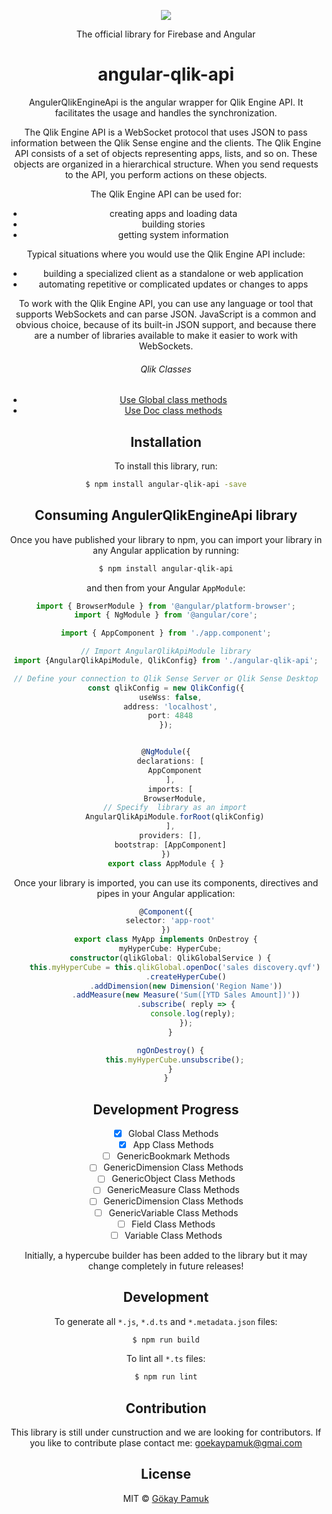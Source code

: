 <p align="center">
  <div align="center">
  <img src="https://github.com/goekaypamuk/angular-qlik-api/blob/pag-develop/docs/Logo_informatec_RGB_6cm.jpg">
  </h1>
  <p align="center">The official library for Firebase and Angular</p>
</p>



# angular-qlik-api

AngulerQlikEngineApi is the angular wrapper for Qlik Engine API. It facilitates the usage and handles the synchronization.


The Qlik Engine API is a WebSocket protocol that uses JSON to pass information between the Qlik Sense engine and the clients. The Qlik Engine API consists of a set of objects representing apps, lists, and so on. These objects are organized in a hierarchical structure. When you send requests to the API, you perform actions on these objects.

The Qlik Engine API can be used for:

- creating apps and loading data
- building stories
- getting system information

Typical situations where you would use the Qlik Engine API include:

- building a specialized client as a standalone or web application
- automating repetitive or complicated updates or changes to apps

To work with the Qlik Engine API, you can use any language or tool that supports WebSockets and can parse JSON. JavaScript is a common and obvious choice, because of its built-in JSON support, and because there are a number of libraries available to make it easier to work with WebSockets.

###### Qlik Classes
- [Use Global class methods](https://github.com/goekaypamuk/angular-qlik-api/blob/pag-develop/docs/Global.md)
- [Use Doc class methods](https://github.com/goekaypamuk/angular-qlik-api/blob/pag-develop/docs/Doc.md)

## Installation

To install this library, run:

```bash
$ npm install angular-qlik-api -save
```

## Consuming AngulerQlikEngineApi library

Once you have published your library to npm, you can import your library in any Angular application by running:

```bash
$ npm install angular-qlik-api
```

and then from your Angular `AppModule`:

```typescript
import { BrowserModule } from '@angular/platform-browser';
import { NgModule } from '@angular/core';

import { AppComponent } from './app.component';

// Import AngularQlikApiModule library
import {AngularQlikApiModule, QlikConfig} from './angular-qlik-api';

// Define your connection to Qlik Sense Server or Qlik Sense Desktop
const qlikConfig = new QlikConfig({
  useWss: false,
  address: 'localhost',
  port: 4848
});


@NgModule({
  declarations: [
    AppComponent
  ],
  imports: [
    BrowserModule,
    // Specify  library as an import
    AngularQlikApiModule.forRoot(qlikConfig)
  ],
  providers: [],
  bootstrap: [AppComponent]
})
export class AppModule { }
```

Once your library is imported, you can use its components, directives and pipes in your Angular application:

```typescript
@Component({
  selector: 'app-root'
})
export class MyApp implements OnDestroy {
  myHyperCube: HyperCube;
  constructor(qlikGlobal: QlikGlobalService ) {
    this.myHyperCube = this.qlikGlobal.openDoc('sales discovery.qvf')
         .createHyperCube()
         .addDimension(new Dimension('Region Name'))
         .addMeasure(new Measure('Sum([YTD Sales Amount])'))
         .subscribe( reply => {
            console.log(reply);
         });
  }

  ngOnDestroy() {
    this.myHyperCube.unsubscribe();
  }
}
```

## Development Progress

- [x] Global Class Methods
- [x] App Class Methods
- [ ] GenericBookmark Methods
- [ ] GenericDimension Class Methods
- [ ] GenericObject Class Methods
- [ ] GenericMeasure Class Methods
- [ ] GenericDimension Class Methods
- [ ] GenericVariable Class Methods
- [ ] Field Class Methods
- [ ] Variable Class Methods

Initially, a hypercube builder has been added to the library but it may change completely in future releases!

## Development

To generate all `*.js`, `*.d.ts` and `*.metadata.json` files:

```bash
$ npm run build
```

To lint all `*.ts` files:

```bash
$ npm run lint
```
## Contribution
This library is still under cunstruction and we are looking for contributors. 
If you like to contribute plase contact me: goekaypamuk@gmai.com

## License

MIT © [Gökay Pamuk](mailto:goekaypamuk@gmail.com)
